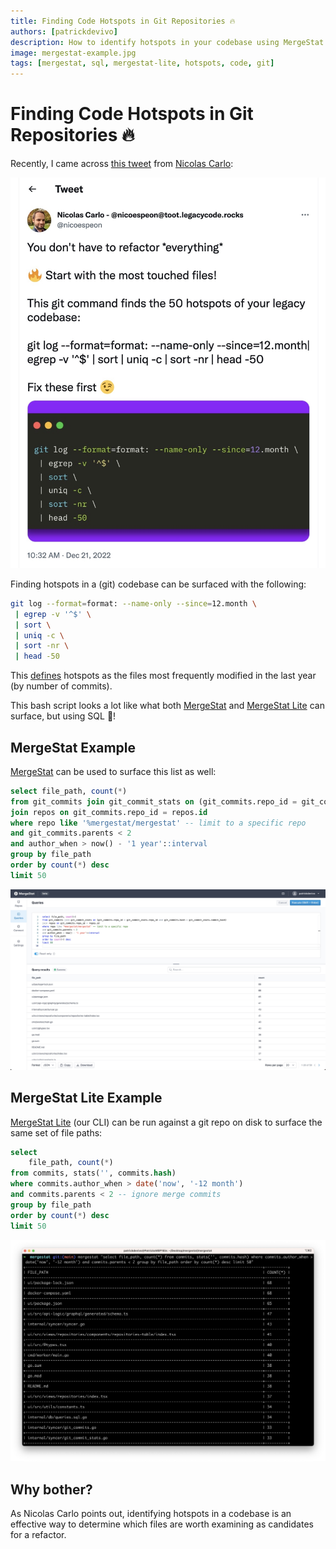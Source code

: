 ```yaml
---
title: Finding Code Hotspots in Git Repositories 🔥
authors: [patrickdevivo]
description: How to identify hotspots in your codebase using MergeStat.
image: mergestat-example.jpg
tags: [mergestat, sql, mergestat-lite, hotspots, code, git]
---
```


# Finding Code Hotspots in Git Repositories 🔥

Recently, I came across [this tweet](https://twitter.com/nicoespeon/status/1605586911900438528) from [Nicolas Carlo](https://understandlegacycode.com/):


[![Nicolas Carlo tweet about finding hotspots in a git repo](tweet.jpg)](https://twitter.com/nicoespeon/status/1605586911900438528)

Finding hotspots in a (git) codebase can be surfaced with the following:

```sh
git log --format=format: --name-only --since=12.month \
 | egrep -v '^$' \
 | sort \
 | uniq -c \
 | sort -nr \
 | head -50
```

This [defines](https://understandlegacycode.com/blog/focus-refactoring-with-hotspots-analysis/#calculate-the-churn-score-of-each-file) hotspots as the files most frequently modified in the last year (by number of commits).

This bash script looks a lot like what both [MergeStat](https://github.com/mergestat/mergestat) and [MergeStat Lite](https://github.com/mergestat/mergestat-lite) can surface, but using SQL 🎉!

## MergeStat Example

[MergeStat](https://github.com/mergestat/mergestat) can be used to surface this list as well:

```sql
select file_path, count(*)
from git_commits join git_commit_stats on (git_commits.repo_id = git_commit_stats.repo_id and git_commits.hash = git_commit_stats.commit_hash)
join repos on git_commits.repo_id = repos.id
where repo like '%mergestat/mergestat' -- limit to a specific repo
and git_commits.parents < 2
and author_when > now() - '1 year'::interval
group by file_path
order by count(*) desc
limit 50
```

[![Screenshot of MergeStat Example](mergestat-example.jpg)](https://github.com/mergestat/mergestat)

## MergeStat Lite Example

[MergeStat Lite](https://github.com/mergestat/mergestat-lite) (our CLI) can be run against a git repo on disk to surface the same set of file paths:

```sql
select
    file_path, count(*)
from commits, stats('', commits.hash)
where commits.author_when > date('now', '-12 month')
and commits.parents < 2 -- ignore merge commits
group by file_path
order by count(*) desc
limit 50
```

[![Screenshot of MergeStat Lite Example](mergestat-lite-example.jpg)](https://github.com/mergestat/mergestat-lite)


## Why bother?

As Nicolas Carlo points out, identifying hotspots in a codebase is an effective way to determine which files are worth examining as candidates for a refactor.
